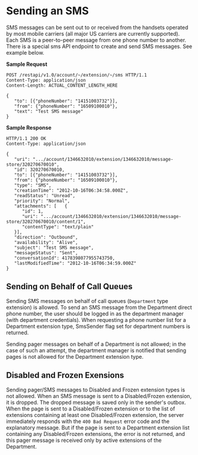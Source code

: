 # Sending an SMS

SMS messages can be sent out to or received from the handsets operated by most mobile carriers (all major US carriers are currently supported). Each SMS is a peer-to-peer message from one phone number to another. There is a special sms API endpoint to create and send SMS messages. See example below.

**Sample Request**

```http
POST /restapi/v1.0/account/~/extension/~/sms HTTP/1.1
Content-Type: application/json   
Content-Length: ACTUAL_CONTENT_LENGTH_HERE

{
   "to": [{"phoneNumber": "14151003732"}],
   "from": {"phoneNumber": "16509100010"}, 
   "text": "Test SMS message"
}   
```
**Sample Response**

```http
HTTP/1.1 200 OK
Content-Type: application/json  

{
   "uri": ".../account/1346632010/extension/1346632010/message-store/320270670010",
   "id": 320270670010,
   "to": [{"phoneNumber": "14151003732"}],
   "from": {"phoneNumber": "16509100010"},
   "type": "SMS",
   "creationTime": "2012-10-16T06:34:58.000Z",
   "readStatus": "Unread",
   "priority": "Normal",
   "attachments": [   {
      "id": 1,
      "uri": ".../account/1346632010/extension/1346632010/message-store/320270670010/content/1",
      "contentType": "text/plain"
   }],
   "direction": "Outbound",
   "availability": "Alive",
   "subject": "Test SMS message",
   "messageStatus": "Sent",
   "conversationId": 4178398077955743750,
   "lastModifiedTime": "2012-10-16T06:34:59.000Z"
}
```

## Sending on Behalf of Call Queues

Sending SMS messages on behalf of call queues (`Department` type extension) is allowed. To send an SMS message from the Department direct phone number, the user should be logged in as the department manager (with department credentials). When requesting a phone number list for a Department extension type, SmsSender flag set for department numbers is returned.

Sending pager messages on behalf of a Department is not allowed; in the case of such an attempt, the department manager is notified that sending pages is not allowed for the Department extension type.

## Disabled and Frozen Exensions

Sending pager/SMS messages to Disabled and Frozen extension types is not allowed. When an SMS message is sent to a Disabled/Frozen extension, it is dropped. The dropped message is saved only in the sender's outbox. When the page is sent to a Disabled/Frozen extension or to the list of extensions containing at least one Disabled/Frozen extension, the server immediately responds with the `400 Bad Request` error code and the explanatory message. But if the page is sent to a Department extension list containing any Disabled/Frozen extensions, the error is not returned, and this pager message is received only by active extensions of the Department.


